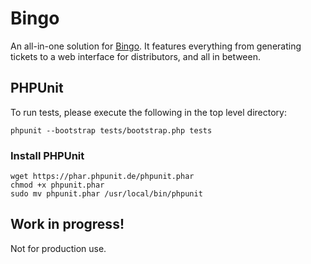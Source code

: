 # Bingo
An all-in-one solution for [Bingo](http://en.wikipedia.org/wiki/Bingo_%28Commonwealth%29). It features everything from generating tickets to a web interface for distributors, and all in between.

## PHPUnit
To run tests, please execute the following in the top level directory:

```
phpunit --bootstrap tests/bootstrap.php tests
```

### Install PHPUnit
```
wget https://phar.phpunit.de/phpunit.phar
chmod +x phpunit.phar
sudo mv phpunit.phar /usr/local/bin/phpunit
```

## Work in progress!
Not for production use.